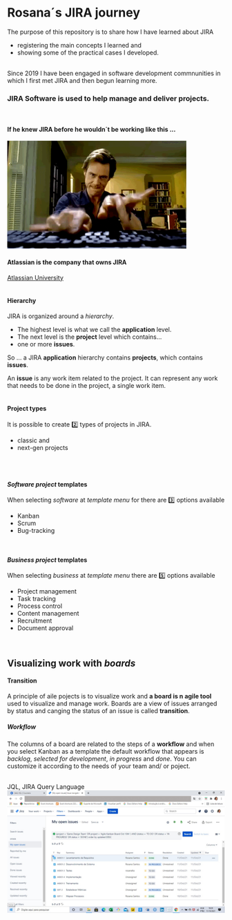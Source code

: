 # Rosana´s JIRA journey

The purpose of this repository is to share how I have learned about JIRA
- registering the main concepts I learned and
- showing some of the practical cases I developed.
<br />
Since 2019 I have been engaged in software development commnunities in which I first met JIRA and then begun learning more.

### JIRA Software is used to help manage and deliver projects.
<br />

#### If he knew JIRA before he wouldn´t be working like this ...
<img src="https://github.com/RosanaFSS/JIRA/blob/main/Practices/Answer%20giphy%20(1).gif" width="415" height="250">
<br />
<replace ![image](https://your-image-url.type) with img src="(https://github.com/RosanaFSS/JIRA/blob/main/Practices/Reports%20giphy%20(1).gif" width="400" height="270">

#### Atlassian is the company that owns JIRA 
[Atlassian University](https://www.atlassian.com/university)
<br />
<br />

#### Hierarchy
JIRA is organized around a *hierarchy*.

- The highest level is what we call the **application** level.
- The next level is the **project** level which contains...
- one or more **issues**.

So ... a JIRA **application** hierarchy contains **projects**, which contains **issues**.

An **issue** is any work item related to the project.
It can represent any work that needs to be done in the project, a single work item.
<br />
<br />

#### Project types
It is possible to create 2️⃣ types of projects in JIRA.
- classic and
- next-gen projects
<br />
<br />


#### _Software project_ templates
When selecting _software_ at _template menu_ for there are 3️⃣ options available 
- Kanban
- Scrum
- Bug-tracking
<br />

#### _Business project_ templates
When selecting _business_ at _template menu_ there are :five: options available 
- Project management
- Task tracking
- Process control
- Content management
- Recruitment
- Document approval
<br />

## Visualizing work with _boards_
#### Transition
A principle of aile pojects is to visualize work and **a board is n agile tool** used to visualize and manage work. 
Boards are a view of issues arranged by status and canging the status of an issue is called **transition**.
<br />

##### Workflow
The columns of a board are related to the steps of a **workflow** and when you select Kanban as a template the default workflow that appears is _backlog_, _selected for development_, _in progress_ and _done_. You can customize it according to the needs of your team and/ or poject.
<br />
<br />

JQL, JIRA Query Language
![Practice](https://github.com/RosanaFSS/JIRA/blob/main/Practices/JQL%20practice%2011th%20Oct.jpg)

